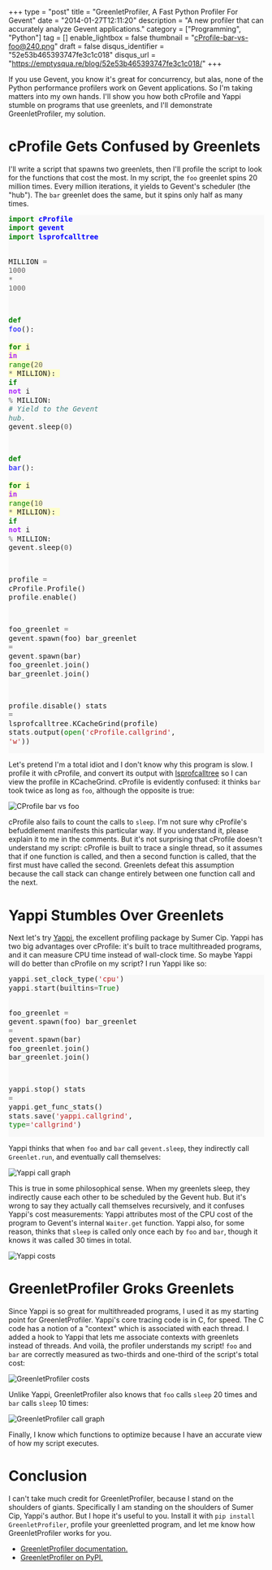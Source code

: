 +++
type = "post"
title = "GreenletProfiler, A Fast Python Profiler For Gevent"
date = "2014-01-27T12:11:20"
description = "A new profiler that can accurately analyze Gevent applications."
category = ["Programming", "Python"]
tag = []
enable_lightbox = false
thumbnail = "cProfile-bar-vs-foo@240.png"
draft = false
disqus_identifier = "52e53b465393747fe3c1c018"
disqus_url = "https://emptysqua.re/blog/52e53b465393747fe3c1c018/"
+++

<p>If you use Gevent, you know it's great for concurrency, but alas, none of the Python performance profilers work on Gevent applications. So I'm taking matters into my own hands. I'll show you how both cProfile and Yappi stumble on programs that use greenlets, and I'll demonstrate GreenletProfiler, my solution.</p>
<h1 id="cprofile-gets-confused-by-greenlets">cProfile Gets Confused by Greenlets</h1>
<p>I'll write a script that spawns two greenlets, then I'll profile the script to look for the functions that cost the most. In my script, the <code>foo</code> greenlet spins 20 million times. Every million iterations, it yields to Gevent's scheduler (the "hub"). The <code>bar</code> greenlet does the same, but it spins only half as many times.</p>
<div class="codehilite" style="background: #f8f8f8"><pre style="line-height: 125%"><span style="color: #008000; font-weight: bold">import</span> <span style="color: #0000FF; font-weight: bold">cProfile</span>
<span style="color: #008000; font-weight: bold">import</span> <span style="color: #0000FF; font-weight: bold">gevent</span>
<span style="color: #008000; font-weight: bold">import</span> <span style="color: #0000FF; font-weight: bold">lsprofcalltree</span>

MILLION <span style="color: #666666">=</span> <span style="color: #666666">1000</span> <span style="color: #666666">*</span> <span style="color: #666666">1000</span>

<span style="color: #008000; font-weight: bold">def</span> <span style="color: #0000FF">foo</span>():
<span style="background-color: #ffffcc">    <span style="color: #008000; font-weight: bold">for</span> i <span style="color: #AA22FF; font-weight: bold">in</span> <span style="color: #008000">range</span>(<span style="color: #666666">20</span> <span style="color: #666666">*</span> MILLION):
</span>        <span style="color: #008000; font-weight: bold">if</span> <span style="color: #AA22FF; font-weight: bold">not</span> i <span style="color: #666666">%</span> MILLION:
            <span style="color: #408080; font-style: italic"># Yield to the Gevent hub.</span>
            gevent<span style="color: #666666">.</span>sleep(<span style="color: #666666">0</span>)

<span style="color: #008000; font-weight: bold">def</span> <span style="color: #0000FF">bar</span>():
<span style="background-color: #ffffcc">    <span style="color: #008000; font-weight: bold">for</span> i <span style="color: #AA22FF; font-weight: bold">in</span> <span style="color: #008000">range</span>(<span style="color: #666666">10</span> <span style="color: #666666">*</span> MILLION):
</span>        <span style="color: #008000; font-weight: bold">if</span> <span style="color: #AA22FF; font-weight: bold">not</span> i <span style="color: #666666">%</span> MILLION:
            gevent<span style="color: #666666">.</span>sleep(<span style="color: #666666">0</span>)

profile <span style="color: #666666">=</span> cProfile<span style="color: #666666">.</span>Profile()
profile<span style="color: #666666">.</span>enable()

foo_greenlet <span style="color: #666666">=</span> gevent<span style="color: #666666">.</span>spawn(foo)
bar_greenlet <span style="color: #666666">=</span> gevent<span style="color: #666666">.</span>spawn(bar)
foo_greenlet<span style="color: #666666">.</span>join()
bar_greenlet<span style="color: #666666">.</span>join()

profile<span style="color: #666666">.</span>disable()
stats <span style="color: #666666">=</span> lsprofcalltree<span style="color: #666666">.</span>KCacheGrind(profile)
stats<span style="color: #666666">.</span>output(<span style="color: #008000">open</span>(<span style="color: #BA2121">&#39;cProfile.callgrind&#39;</span>, <span style="color: #BA2121">&#39;w&#39;</span>))
</pre></div>


<p>Let's pretend I'm a total idiot and I don't know why this program is slow. I profile it with cProfile, and convert its output with <a href="https://pypi.python.org/pypi/lsprofcalltree">lsprofcalltree</a> so I can view the profile in KCacheGrind. cProfile is evidently confused: it thinks <code>bar</code> took twice as long as <code>foo</code>, although the opposite is true:</p>
<p><img style="display:block; margin-left:auto; margin-right:auto;" src="cProfile-bar-vs-foo.png" alt="CProfile bar vs foo" title="CProfile bar vs foo" /></p>
<p>cProfile also fails to count the calls to <code>sleep</code>. I'm not sure why cProfile's befuddlement manifests this particular way. If you understand it, please explain it to me in the comments. But it's not surprising that cProfile doesn't understand my script: cProfile is built to trace a single thread, so it assumes that if one function is called, and then a second function is called, that the first must have called the second. Greenlets defeat this assumption because the call stack can change entirely between one function call and the next.</p>
<h1 id="yappi-stumbles-over-greenlets">Yappi Stumbles Over Greenlets</h1>
<p>Next let's try <a href="https://code.google.com/p/yappi/">Yappi</a>, the excellent profiling package by Sumer Cip. Yappi has two big advantages over cProfile: it's built to trace multithreaded programs, and it can measure CPU time instead of wall-clock time. So maybe Yappi will do better than cProfile on my script? I run Yappi like so:</p>
<div class="codehilite" style="background: #f8f8f8"><pre style="line-height: 125%">yappi<span style="color: #666666">.</span>set_clock_type(<span style="color: #BA2121">&#39;cpu&#39;</span>)
yappi<span style="color: #666666">.</span>start(builtins<span style="color: #666666">=</span><span style="color: #008000">True</span>)

foo_greenlet <span style="color: #666666">=</span> gevent<span style="color: #666666">.</span>spawn(foo)
bar_greenlet <span style="color: #666666">=</span> gevent<span style="color: #666666">.</span>spawn(bar)
foo_greenlet<span style="color: #666666">.</span>join()
bar_greenlet<span style="color: #666666">.</span>join()

yappi<span style="color: #666666">.</span>stop()
stats <span style="color: #666666">=</span> yappi<span style="color: #666666">.</span>get_func_stats()
stats<span style="color: #666666">.</span>save(<span style="color: #BA2121">&#39;yappi.callgrind&#39;</span>, <span style="color: #008000">type</span><span style="color: #666666">=</span><span style="color: #BA2121">&#39;callgrind&#39;</span>)
</pre></div>


<p>Yappi thinks that when <code>foo</code> and <code>bar</code> call <code>gevent.sleep</code>, they indirectly call <code>Greenlet.run</code>, and eventually call themselves:</p>
<p><img style="display:block; margin-left:auto; margin-right:auto;" src="yappi-call-graph.jpg" alt="Yappi call graph" title="Yappi call graph" /></p>
<p>This is true in some philosophical sense. When my greenlets sleep, they indirectly cause each other to be scheduled by the Gevent hub. But it's wrong to say they actually call themselves recursively, and it confuses Yappi's cost measurements: Yappi attributes most of the CPU cost of the program to Gevent's internal <code>Waiter.get</code> function. Yappi also, for some reason, thinks that <code>sleep</code> is called only once each by <code>foo</code> and <code>bar</code>, though it knows it was called 30 times in total.</p>
<p><img style="display:block; margin-left:auto; margin-right:auto;" src="yappi-costs.png" alt="Yappi costs" title="Yappi costs" /></p>
<h1 id="greenletprofiler-groks-greenlets">GreenletProfiler Groks Greenlets</h1>
<p>Since Yappi is so great for multithreaded programs, I used it as my starting point for GreenletProfiler. Yappi's core tracing code is in C, for speed. The C code has a notion of a "context" which is associated with each thread. I added a hook to Yappi that lets me associate contexts with greenlets instead of threads. And voil&agrave;, the profiler understands my script! <code>foo</code> and <code>bar</code> are correctly measured as two-thirds and one-third of the script's total cost:</p>
<p><img style="display:block; margin-left:auto; margin-right:auto;" src="GreenletProfiler-costs.png" alt="GreenletProfiler costs" title="GreenletProfiler costs" /></p>
<p>Unlike Yappi, GreenletProfiler also knows that <code>foo</code> calls <code>sleep</code> 20 times and <code>bar</code> calls <code>sleep</code> 10 times:</p>
<p><img style="display:block; margin-left:auto; margin-right:auto;" src="GreenletProfiler-call-graph.png" alt="GreenletProfiler call graph" title="GreenletProfiler call graph" /></p>
<p>Finally, I know which functions to optimize because I have an accurate view of how my script executes.</p>
<h1 id="conclusion">Conclusion</h1>
<p>I can't take much credit for GreenletProfiler, because I stand on the shoulders of giants. Specifically I am standing on the shoulders of Sumer Cip, Yappi's author. But I hope it's useful to you. Install it with <code>pip install GreenletProfiler</code>, profile your greenletted program, and let me know how GreenletProfiler works for you.</p>
<ul>
<li><a href="http://greenletprofiler.readthedocs.org/en/stable/">GreenletProfiler documentation.</a></li>
<li><a href="https://pypi.python.org/pypi/GreenletProfiler">GreenletProfiler on PyPI.</a></li>
</ul>
